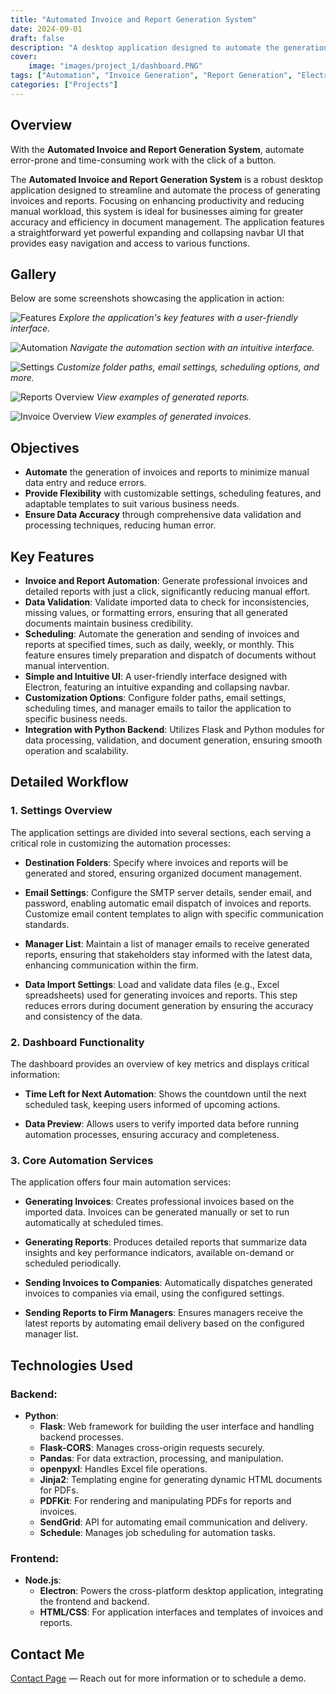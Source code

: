 ```yaml
---
title: "Automated Invoice and Report Generation System"
date: 2024-09-01
draft: false
description: "A desktop application designed to automate the generation of invoices and reports with a user-friendly interface and advanced automation features."
cover:
    image: "images/project_1/dashboard.PNG"
tags: ["Automation", "Invoice Generation", "Report Generation", "Electron", "Python", "Flask"]
categories: ["Projects"]
---
```


## Overview

With the **Automated Invoice and Report Generation System**, automate error-prone and time-consuming work with the click of a button.

The **Automated Invoice and Report Generation System** is a robust desktop application designed to streamline and automate the process of generating invoices and reports. Focusing on enhancing productivity and reducing manual workload, this system is ideal for businesses aiming for greater accuracy and efficiency in document management. The application features a straightforward yet powerful expanding and collapsing navbar UI that provides easy navigation and access to various functions.

## Gallery

Below are some screenshots showcasing the application in action:

![Features](/images/project_1/features.PNG)
*Explore the application's key features with a user-friendly interface.*

![Automation](/images/project_1/automations.PNG)
*Navigate the automation section with an intuitive interface.*

![Settings](/images/project_1/settings.PNG)
*Customize folder paths, email settings, scheduling options, and more.*

![Reports Overview](/images/project_1/report_example.PNG)
*View examples of generated reports.*

![Invoice Overview](/images/project_1/invoice_example.PNG)
*View examples of generated invoices.*

## Objectives

- **Automate** the generation of invoices and reports to minimize manual data entry and reduce errors.
- **Provide Flexibility** with customizable settings, scheduling features, and adaptable templates to suit various business needs.
- **Ensure Data Accuracy** through comprehensive data validation and processing techniques, reducing human error.

## Key Features

- **Invoice and Report Automation**: Generate professional invoices and detailed reports with just a click, significantly reducing manual effort.
- **Data Validation**: Validate imported data to check for inconsistencies, missing values, or formatting errors, ensuring that all generated documents maintain business credibility.
- **Scheduling**: Automate the generation and sending of invoices and reports at specified times, such as daily, weekly, or monthly. This feature ensures timely preparation and dispatch of documents without manual intervention.
- **Simple and Intuitive UI**: A user-friendly interface designed with Electron, featuring an intuitive expanding and collapsing navbar.
- **Customization Options**: Configure folder paths, email settings, scheduling times, and manager emails to tailor the application to specific business needs.
- **Integration with Python Backend**: Utilizes Flask and Python modules for data processing, validation, and document generation, ensuring smooth operation and scalability.

## Detailed Workflow

### 1. **Settings Overview**

The application settings are divided into several sections, each serving a critical role in customizing the automation processes:

- **Destination Folders**: Specify where invoices and reports will be generated and stored, ensuring organized document management.
  
- **Email Settings**: Configure the SMTP server details, sender email, and password, enabling automatic email dispatch of invoices and reports. Customize email content templates to align with specific communication standards.

- **Manager List**: Maintain a list of manager emails to receive generated reports, ensuring that stakeholders stay informed with the latest data, enhancing communication within the firm.

- **Data Import Settings**: Load and validate data files (e.g., Excel spreadsheets) used for generating invoices and reports. This step reduces errors during document generation by ensuring the accuracy and consistency of the data.

### 2. **Dashboard Functionality**

The dashboard provides an overview of key metrics and displays critical information:

- **Time Left for Next Automation**: Shows the countdown until the next scheduled task, keeping users informed of upcoming actions.
  
- **Data Preview**: Allows users to verify imported data before running automation processes, ensuring accuracy and completeness.

### 3. **Core Automation Services**

The application offers four main automation services:

- **Generating Invoices**: Creates professional invoices based on the imported data. Invoices can be generated manually or set to run automatically at scheduled times.
  
- **Generating Reports**: Produces detailed reports that summarize data insights and key performance indicators, available on-demand or scheduled periodically.

- **Sending Invoices to Companies**: Automatically dispatches generated invoices to companies via email, using the configured settings.

- **Sending Reports to Firm Managers**: Ensures managers receive the latest reports by automating email delivery based on the configured manager list.

## Technologies Used

### Backend:
- **Python**:
  - **Flask**: Web framework for building the user interface and handling backend processes.
  - **Flask-CORS**: Manages cross-origin requests securely.
  - **Pandas**: For data extraction, processing, and manipulation.
  - **openpyxl**: Handles Excel file operations.
  - **Jinja2**: Templating engine for generating dynamic HTML documents for PDFs.
  - **PDFKit**: For rendering and manipulating PDFs for reports and invoices.
  - **SendGrid**: API for automating email communication and delivery.
  - **Schedule**: Manages job scheduling for automation tasks.

### Frontend:
- **Node.js**:
  - **Electron**: Powers the cross-platform desktop application, integrating the frontend and backend.
  - **HTML/CSS**: For application interfaces and templates of invoices and reports.

<!-- 
## Estimated Total Cost and Time Frame

For a comprehensive package including all features mentioned, the estimated total cost ranges from **$325 to $900**, with an approximate completion time of **4-6 weeks**, including revisions and testing. Below is a breakdown:

| Service                             | Pricing                   | Time Frame | Revisions                                      |
|-------------------------------------|---------------------------|------------|------------------------------------------------|
| Report Generation                   | $75 - $200 per setup      | 1 week     | Includes up to 2 revisions for data adjustments|
| Document Automation                 | $100 - $250 per type      | 1 week     | Includes up to 2 template modifications        |
| Communication Automation            | $50 - $150 per setup      | 1 week     | Up to 3 revisions for email adjustments        |
| Data Integration and Synchronization| $100 - $300 per integration| 1 week   | Up to 2 revisions for minor adjustments        |
| **Maintenance**                     | $30 - $100 per month      | Ongoing    | Covers routine updates and minor feature enhancements| -->


## Contact Me

[Contact Page](../../contact) — Reach out for more information or to schedule a demo.
